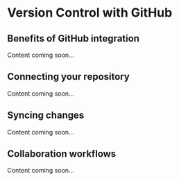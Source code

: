 # Version Control with GitHub

## Benefits of GitHub integration

Content coming soon...

## Connecting your repository

Content coming soon...

## Syncing changes

Content coming soon...

## Collaboration workflows

Content coming soon...